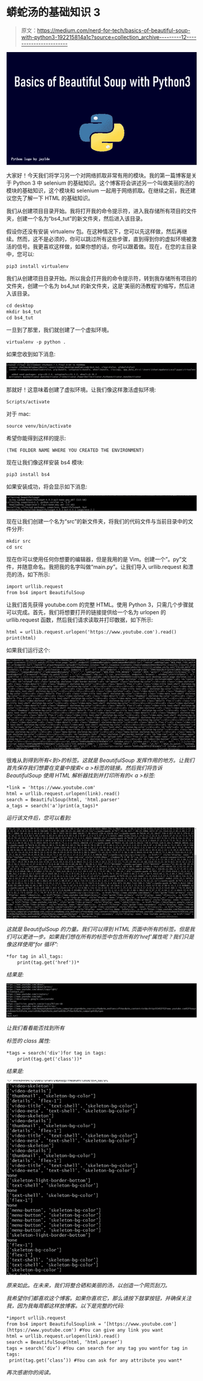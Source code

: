 # 蟒蛇汤的基础知识 3

> 原文：<https://medium.com/nerd-for-tech/basics-of-beautiful-soup-with-python3-192215814a1c?source=collection_archive---------12----------------------->

![](img/c1c7bbdd7308c8a538a2230d6cdcea15.png)

大家好！今天我们将学习另一个对网络抓取非常有用的模块。我的第一篇博客是关于 Python 3 中 selenium 的基础知识。这个博客将会讲述另一个叫做美丽的汤的模块的基础知识，这个模块和 selenium 一起用于网络抓取。在继续之前，我还建议您先了解一下 HTML 的基础知识。

我们从创建项目目录开始。我将打开我的命令提示符，进入我存储所有项目的文件夹，创建一个名为“bs4_tut”的新文件夹，然后进入该目录。

假设你还没有安装 virtualenv 包。在这种情况下，您可以先这样做，然后再继续。然而，这不是必须的，你可以跳过所有这些步骤，直到得到你的虚拟环境被激活的信号。我更喜欢这样做，如果你想的话，你可以跟着做。现在，在您的主目录中，您可以:

```
pip3 install virtualenv
```

我们从创建项目目录开始。所以我会打开我的命令提示符，转到我存储所有项目的文件夹，创建一个名为 bs4_tut 的新文件夹，这是'美丽的汤教程'的缩写，然后进入该目录。

```
cd desktop
mkdir bs4_tut
cd bs4_tut
```

一旦到了那里，我们就创建了一个虚拟环境。

```
virtualenv -p python .
```

如果您收到如下消息:

![](img/3a7ad6d4d216f9b533829c8dce2ea3f1.png)

那就好！这意味着创建了虚拟环境。让我们像这样激活虚拟环境:

```
Scripts/activate
```

对于 mac:

```
source venv/bin/activate
```

希望你能得到这样的提示:

```
(THE FOLDER NAME WHERE YOU CREATED THE ENVIRONMENT)
```

现在让我们像这样安装 bs4 模块:

```
pip3 install bs4
```

如果安装成功，将会显示如下消息:

![](img/716b7da28ae7cd7362e16b45b571d3c5.png)

现在让我们创建一个名为“src”的新文件夹，将我们的代码文件与当前目录中的文件分开:

```
mkdir src
cd src
```

现在你可以使用任何你想要的编辑器，但是我用的是 Vim。创建一个”。py”文件，并随意命名。我把我的名字叫做“main.py”。让我们导入 urllib.request 和漂亮的汤，如下所示:

```
import urllib.request
from bs4 import BeautifulSoup
```

让我们首先获得 youtube.com 的完整 HTML。使用 Python 3，只需几个步骤就可以完成。首先，我们将想要打开的链接提供给一个名为 urlopen 的 urllib.request 函数，然后我们请求读取并打印数据，如下所示:

```
html = urllib.request.urlopen('https://www.youtube.com').read()
print(html)
```

如果我们运行这个:

![](img/20c94b29f037c67a13389c706cca3c68.png)

很难从*到得到所有<到>的标签。这就是 BeautifulSoup 发挥作用的地方。让我们首先保存我们想要在变量中搜索< a >标签的链接。然后我们将告诉 BeautifulSoup 使用 HTML 解析器找到并打印所有的< a >标签:*

```
*link = 'https://www.youtube.com'
html = urllib.request.urlopen(link).read()
search = BeautifulSoup(html, 'html.parser'
a_tags = search('a')print(a_tags)*
```

*运行该文件后，您可以看到:*

*![](img/6de35c4e38d0ccee7c04373ffa1b8450.png)*

*这就是 BeautifulSoup 的力量。我们可以得到 HTML 页面中所有的标签。但是我们可以更进一步。如果我们想在所有的标签中包含所有的‘href’属性呢？我们只是像这样使用“for 循环”:*

```
*for tag in all_tags:
    print(tag.get('href'))*
```

*结果是:*

*![](img/c4cc2f3d677e11f22930c37891b0d679.png)*

*让我们看看能否找到所有*

*标签的 class 属性:*

```
*tags = search('div')for tag in tags:
    print(tag.get('class'))*
```

*结果是:*

*![](img/f979889b6740d72fc0ca3e14d0ebff86.png)*

*原来如此。在未来，我们将整合硒和美丽的汤，以创造一个网页刮刀。*

*我希望你们都喜欢这个博客。如果你喜欢它，那么请按下鼓掌按钮，并确保关注我，因为我每周都这样放博客。以下是完整的代码:*

```
*import urllib.request
from bs4 import BeautifulSouplink = ‘[https://www.youtube.com'](https://www.youtube.com') #You can give any link you want
html = urllib.request.urlopen(link).read()
search = BeautifulSoup(html, ‘html.parser’)
tags = search(‘div’) #You can search for any tag you wantfor tag in tags:
 print(tag.get(‘class’)) #You can ask for any attribute you want*
```

*再次感谢你的阅读。*